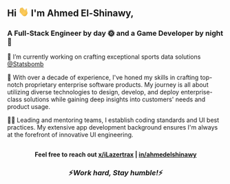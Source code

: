 ## Hi <img src="https://raw.githubusercontent.com/ABSphreak/ABSphreak/master/gifs/Hi.gif" width="24px"> I'm Ahmed El-Shinawy,

### A Full-Stack Engineer by day 🌞 and a Game Developer by night 🌙

🔭 I’m currently working on crafting exceptional sports data solutions [@Statsbomb](https://statsbomb.com/)

🚀 With over a decade of experience, I've honed my skills in crafting top-notch proprietary enterprise software products. My journey is all about utilizing diverse technologies to design, develop, and deploy enterprise-class solutions while gaining deep insights into customers' needs and product usage.

👨‍🏭 Leading and mentoring teams, I establish coding standards and UI best practices. My extensive app development background ensures I'm always at the forefront of innovative UI engineering.

##

<!-- ### Top Skills:

![Angular](https://img.shields.io/badge/angular-%23DD0031.svg?style=for-the-badge&logo=angular&logoColor=white)![Apache Kafka](https://img.shields.io/badge/Apache%20Kafka-000?style=for-the-badge&logo=apachekafka)![Electron.js](https://img.shields.io/badge/Electron-191970?style=for-the-badge&logo=Electron&logoColor=white)![Express.js](https://img.shields.io/badge/express.js-%23404d59.svg?style=for-the-badge&logo=express&logoColor=%2361DAFB)![Mantine](https://img.shields.io/badge/Mantine-ffffff?style=for-the-badge&logo=Mantine&logoColor=339af0)![NestJS](https://img.shields.io/badge/nestjs-%23E0234E.svg?style=for-the-badge&logo=nestjs&logoColor=white)![Next JS](https://img.shields.io/badge/Next-black?style=for-the-badge&logo=next.js&logoColor=white)![NodeJS](https://img.shields.io/badge/node.js-6DA55F?style=for-the-badge&logo=node.js&logoColor=white)![React](https://img.shields.io/badge/react-%2320232a.svg?style=for-the-badge&logo=react&logoColor=%2361DAFB)![Redux](https://img.shields.io/badge/redux-%23593d88.svg?style=for-the-badge&logo=redux&logoColor=white)![RxJS](https://img.shields.io/badge/rxjs-%23B7178C.svg?style=for-the-badge&logo=reactivex&logoColor=white)![Spring](https://img.shields.io/badge/spring-%236DB33F.svg?style=for-the-badge&logo=spring&logoColor=white)![Vite](https://img.shields.io/badge/vite-%23646CFF.svg?style=for-the-badge&logo=vite&logoColor=white)

![AWS](https://img.shields.io/badge/AWS-%23FF9900.svg?style=for-the-badge&logo=amazon-aws&logoColor=white)![Cloudflare](https://img.shields.io/badge/Cloudflare-F38020?style=for-the-badge&logo=Cloudflare&logoColor=white)![DigitalOcean](https://img.shields.io/badge/DigitalOcean-%230167ff.svg?style=for-the-badge&logo=digitalOcean&logoColor=white)![Firebase](https://img.shields.io/badge/firebase-%23039BE5.svg?style=for-the-badge&logo=firebase)

![IntelliJ IDEA](https://img.shields.io/badge/IntelliJIDEA-000000.svg?style=for-the-badge&logo=intellij-idea&logoColor=white)![Notepad++](https://img.shields.io/badge/Notepad++-90E59A.svg?style=for-the-badge&logo=notepad%2b%2b&logoColor=black)![Visual Studio Code](https://img.shields.io/badge/Visual%20Studio%20Code-0078d7.svg?style=for-the-badge&logo=visual-studio-code&logoColor=white)![WebStorm](https://img.shields.io/badge/webstorm-143?style=for-the-badge&logo=webstorm&logoColor=white&color=black)![Stackblitz](https://img.shields.io/badge/Stackblitz-fff?style=for-the-badge&logo=Stackblitz&logoColor=1389FD)

![C#](https://img.shields.io/badge/c%23-%23239120.svg?style=for-the-badge&logo=csharp&logoColor=white)![C++](https://img.shields.io/badge/c++-%2300599C.svg?style=for-the-badge&logo=c%2B%2B&logoColor=white)![CSS3](https://img.shields.io/badge/css3-%231572B6.svg?style=for-the-badge&logo=css3&logoColor=white)![GraphQL](https://img.shields.io/badge/-GraphQL-E10098?style=for-the-badge&logo=graphql&logoColor=white)![HTML5](https://img.shields.io/badge/html5-%23E34F26.svg?style=for-the-badge&logo=html5&logoColor=white)![Java](https://img.shields.io/badge/java-%23ED8B00.svg?style=for-the-badge&logo=openjdk&logoColor=white)![JavaScript](https://img.shields.io/badge/javascript-%23323330.svg?style=for-the-badge&logo=javascript&logoColor=%23F7DF1E)![Python](https://img.shields.io/badge/python-3670A0?style=for-the-badge&logo=python&logoColor=ffdd54)![TypeScript](https://img.shields.io/badge/typescript-%23007ACC.svg?style=for-the-badge&logo=typescript&logoColor=white) -->
<h4 align='center'> Feel free to reach out <a href="https://x.com/iLazertrax">x/iLazertrax</a> | <a href="https://www.linkedin.com/in/ahmedelshinawy/">in/ahmedelshinawy</a></h4>
<h3 align='center'>⚡️<i>Work hard, Stay humble!</i>⚡️</h3>

<!--
**aelshinawy/aelshinawy** is a ✨ _special_ ✨ repository because its `README.md` (this file) appears on your GitHub profile.

Here are some ideas to get you started:

- 🔭 I’m currently working on ...
- 🌱 I’m currently learning ...
- 👯 I’m looking to collaborate on ...
- 🤔 I’m looking for help with ...
- 💬 Ask me about ...
- 📫 How to reach me: ...
- 😄 Pronouns: ...
- ⚡ Fun fact: ...
-->
